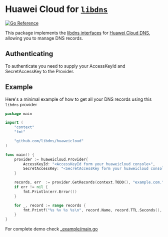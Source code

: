Huawei Cloud for [`libdns`](https://github.com/libdns/libdns)
=======================

[![Go Reference](https://pkg.go.dev/badge/test.svg)](https://pkg.go.dev/github.com/libdns/huaweicloud)

This package implements the [libdns interfaces](https://github.com/libdns/libdns) for [Huawei Cloud DNS](https://www.huaweicloud.com/product/dns.html), allowing you to manage DNS records.

## Authenticating

To authenticate you need to supply your AccessKeyId and SecretAccessKey to the Provider.

## Example

Here's a minimal example of how to get all your DNS records using this `libdns` provider

```go
package main

import (
	"context"
	"fmt"

	"github.com/libdns/huaweicloud"
)

func main() {
	provider := huaweicloud.Provider{
		AccessKeyId: "<AccessKeyId form your huaweicloud console>",
		SecretAccessKey: "<SecretAccessKey form your huaweicloud console>",
	}

	records, err  := provider.GetRecords(context.TODO(), "example.com.")
	if err != nil {
		fmt.Println(err.Error())
	}

	for _, record := range records {
		fmt.Printf("%s %v %s %s\n", record.Name, record.TTL.Seconds(), record.Type, record.Value)
	}
}

```
For complete demo check [_example/main.go](_example/main.go)
